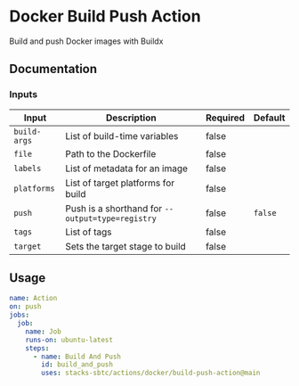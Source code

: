 # Docker Build Push Action

Build and push Docker images with Buildx

## Documentation

### Inputs
| Input        | Description                                      | Required | Default |
| ------------ | ------------------------------------------------ | -------- |---------|
| `build-args` | List of build-time variables                     | false    |         |
| `file`       | Path to the Dockerfile                           | false    |         |
| `labels`     | List of metadata for an image                    | false    |         |
| `platforms`  | List of target platforms for build               | false    |         |
| `push`       | Push is a shorthand for `--output=type=registry` | false    | `false` |
| `tags`       | List of tags                                     | false    |         |
| `target`     | Sets the target stage to build                   | false    |         |

## Usage

```yaml
name: Action
on: push
jobs:
  job:
    name: Job
    runs-on: ubuntu-latest
    steps:
      - name: Build And Push
        id: build_and_push
        uses: stacks-sbtc/actions/docker/build-push-action@main
```
